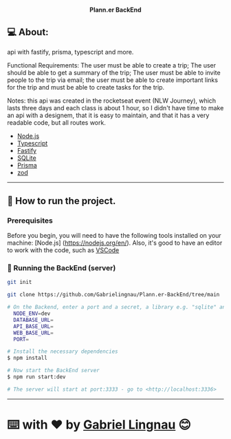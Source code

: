 <p align="center">
  <h4 align="center">Plann.er BackEnd</h4>
</p>

## 💻 About:

 api with fastify, prisma, typescript and more.

 Functional Requirements: The user must be able to create a trip; The user should be able to get a summary of the trip;  The user must be able to invite people to the trip via email; the user must be able to create important links for the trip and must be able to create tasks for the trip.

 Notes: this api was created in the rocketseat event (NLW Journey), which lasts three days and each class is about 1 hour, so I didn't have time to make an api with a designem,
 that it is easy to maintain, and that it has a very readable code, but all routes work.



- [Node.js](https://nodejs.org/en/)
- [Typescript](https://www.typescriptlang.org/)
- [Fastify](https://fastify.dev/)
- [SQLite](https://www.sqlite.org/index.html)
- [Prisma](https://www.prisma.io/)
- [zod](https://zod.dev/)

---

## 🚀 How to run the project.

### Prerequisites

Before you begin, you will need to have the following tools installed on your machine:
[Node.js] (https://nodejs.org/en/). 
Also, it's good to have an editor to work with the code, such as [VSCode](https://code.visualstudio.com/)


### 🚧 Running the BackEnd (server)

```bash
git init

git clone https://github.com/Gabrielingnau/Plann.er-BackEnd/tree/main

# On the Backend, enter a port and a secret, a library e.g. "sqlite" and a NODE_ENV e.g. "development" in the empty .env file
  NODE_ENV=dev
  DATABASE_URL=
  API_BASE_URL=
  WEB_BASE_URL=
  PORT=

# Install the necessary dependencies
$ npm install

# Now start the BackEnd server
$ npm run start:dev

# The server will start at port:3333 - go to <http://localhost:3336>
```

---
⌨️ with ❤️ by [Gabriel Lingnau](https://www.linkedin.com/in/gabriel-lingnau-3bb17b266/) 😊
=======